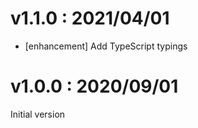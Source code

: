 # v1.1.0 : 2021/04/01
- \[enhancement\] Add TypeScript typings

# v1.0.0 : 2020/09/01
Initial version
